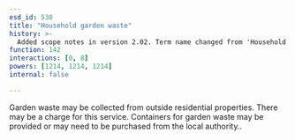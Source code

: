 ```yaml
---
esd_id: 530
title: "Household garden waste"
history: >-
  Added scope notes in version 2.02. Term name changed from 'Household waste - garden waste' to 'Refuse - household waste - garden waste' in version 3.00. Name changed to 'Garden waste' and scope notes updated in version 4.00.
function: 142
interactions: [0, 8]
powers: [1214, 1214, 1214]
internal: false

---
```


Garden waste may be collected from outside residential properties.  There may be a charge for this service. Containers for garden waste may be provided or may need to be purchased from the local authority..

